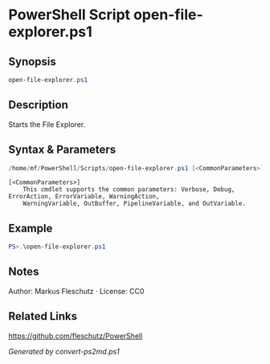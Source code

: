 # PowerShell Script open-file-explorer.ps1

## Synopsis
```powershell
open-file-explorer.ps1
```

## Description
Starts the File Explorer.

## Syntax & Parameters
```powershell
/home/mf/PowerShell/Scripts/open-file-explorer.ps1 [<CommonParameters>]
```

```
[<CommonParameters>]
    This cmdlet supports the common parameters: Verbose, Debug, ErrorAction, ErrorVariable, WarningAction, 
    WarningVariable, OutBuffer, PipelineVariable, and OutVariable.
```

## Example
```powershell
PS>.\open-file-explorer.ps1
```


## Notes
Author: Markus Fleschutz · License: CC0

## Related Links
https://github.com/fleschutz/PowerShell

*Generated by convert-ps2md.ps1*
